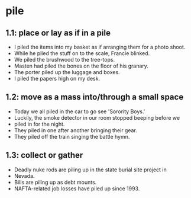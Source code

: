 # pile
## 1.1: place or lay as if in a pile

  *  I piled the items into my basket as if arranging them for a photo shoot.
  *  While he piled the stuff on to the scale, Francie blinked.
  *  We piled the brushwood to the tree-tops.
  *  Masten had piled the bones on the floor of his granary.
  *  The porter piled up the luggage and boxes.
  *  I piled the papers high on my desk.

## 1.2: move as a mass into/through a small space

  *  Today we all piled in the car to go see 'Sorority Boys.'
  *  Luckily, the smoke detector in our room stopped beeping before we
  *  piled in for the night.
  *  They piled in one after another bringing their gear.
  *  They piled off the train singing the battle hymn.

## 1.3: collect or gather

  *  Deadly nuke rods are piling up in the state burial site project in
  *  Nevada.
  *  Bills are piling up as debt mounts.
  *  NAFTA-related job losses have piled up since 1993.

